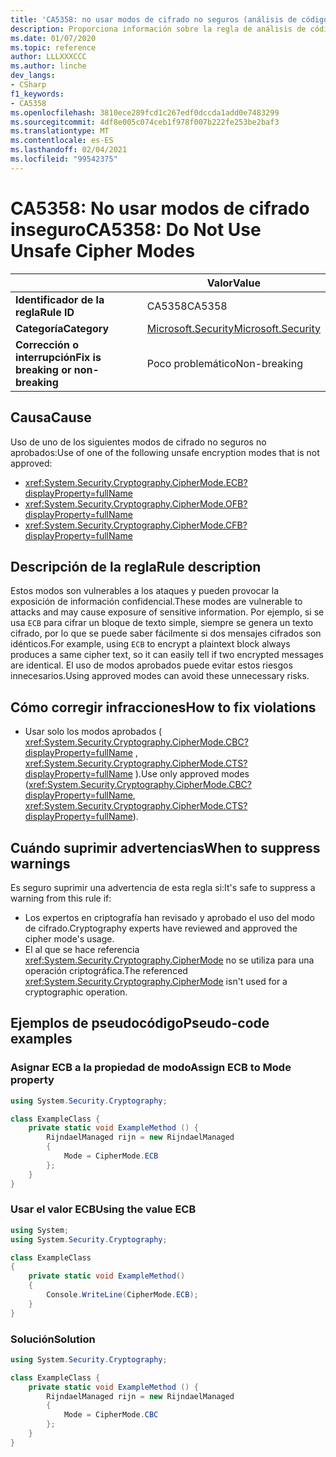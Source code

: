 ```yaml
---
title: 'CA5358: no usar modos de cifrado no seguros (análisis de código)'
description: Proporciona información sobre la regla de análisis de código CA5358, incluidas las causas, cómo corregir las infracciones y cuándo suprimirlas.
ms.date: 01/07/2020
ms.topic: reference
author: LLLXXXCCC
ms.author: linche
dev_langs:
- CSharp
f1_keywords:
- CA5358
ms.openlocfilehash: 3810ece289fcd1c267edf0dccda1add0e7483299
ms.sourcegitcommit: 4df8e005c074ceb1f978f007b222fe253be2baf3
ms.translationtype: MT
ms.contentlocale: es-ES
ms.lasthandoff: 02/04/2021
ms.locfileid: "99542375"
---
```

# <a name="ca5358-do-not-use-unsafe-cipher-modes"></a><span data-ttu-id="88657-103">CA5358: No usar modos de cifrado inseguro</span><span class="sxs-lookup"><span data-stu-id="88657-103">CA5358: Do Not Use Unsafe Cipher Modes</span></span>

| | <span data-ttu-id="88657-104">Valor</span><span class="sxs-lookup"><span data-stu-id="88657-104">Value</span></span> |
|-|-|
| <span data-ttu-id="88657-105">**Identificador de la regla**</span><span class="sxs-lookup"><span data-stu-id="88657-105">**Rule ID**</span></span> |<span data-ttu-id="88657-106">CA5358</span><span class="sxs-lookup"><span data-stu-id="88657-106">CA5358</span></span>|
| <span data-ttu-id="88657-107">**Categoría**</span><span class="sxs-lookup"><span data-stu-id="88657-107">**Category**</span></span> |[<span data-ttu-id="88657-108">Microsoft.Security</span><span class="sxs-lookup"><span data-stu-id="88657-108">Microsoft.Security</span></span>](security-warnings.md)|
| <span data-ttu-id="88657-109">**Corrección o interrupción**</span><span class="sxs-lookup"><span data-stu-id="88657-109">**Fix is breaking or non-breaking**</span></span> |<span data-ttu-id="88657-110">Poco problemático</span><span class="sxs-lookup"><span data-stu-id="88657-110">Non-breaking</span></span>|

## <a name="cause"></a><span data-ttu-id="88657-111">Causa</span><span class="sxs-lookup"><span data-stu-id="88657-111">Cause</span></span>

<span data-ttu-id="88657-112">Uso de uno de los siguientes modos de cifrado no seguros no aprobados:</span><span class="sxs-lookup"><span data-stu-id="88657-112">Use of one of the following unsafe encryption modes that is not approved:</span></span>

- <xref:System.Security.Cryptography.CipherMode.ECB?displayProperty=fullName>
- <xref:System.Security.Cryptography.CipherMode.OFB?displayProperty=fullName>
- <xref:System.Security.Cryptography.CipherMode.CFB?displayProperty=fullName>

## <a name="rule-description"></a><span data-ttu-id="88657-113">Descripción de la regla</span><span class="sxs-lookup"><span data-stu-id="88657-113">Rule description</span></span>

<span data-ttu-id="88657-114">Estos modos son vulnerables a los ataques y pueden provocar la exposición de información confidencial.</span><span class="sxs-lookup"><span data-stu-id="88657-114">These modes are vulnerable to attacks and may cause exposure of sensitive information.</span></span> <span data-ttu-id="88657-115">Por ejemplo, si se usa `ECB` para cifrar un bloque de texto simple, siempre se genera un texto cifrado, por lo que se puede saber fácilmente si dos mensajes cifrados son idénticos.</span><span class="sxs-lookup"><span data-stu-id="88657-115">For example, using `ECB` to encrypt a plaintext block always produces a same cipher text, so it can easily tell if two encrypted messages are identical.</span></span> <span data-ttu-id="88657-116">El uso de modos aprobados puede evitar estos riesgos innecesarios.</span><span class="sxs-lookup"><span data-stu-id="88657-116">Using approved modes can avoid these unnecessary risks.</span></span>

## <a name="how-to-fix-violations"></a><span data-ttu-id="88657-117">Cómo corregir infracciones</span><span class="sxs-lookup"><span data-stu-id="88657-117">How to fix violations</span></span>

- <span data-ttu-id="88657-118">Usar solo los modos aprobados ( <xref:System.Security.Cryptography.CipherMode.CBC?displayProperty=fullName> , <xref:System.Security.Cryptography.CipherMode.CTS?displayProperty=fullName> ).</span><span class="sxs-lookup"><span data-stu-id="88657-118">Use only approved modes (<xref:System.Security.Cryptography.CipherMode.CBC?displayProperty=fullName>, <xref:System.Security.Cryptography.CipherMode.CTS?displayProperty=fullName>).</span></span>

## <a name="when-to-suppress-warnings"></a><span data-ttu-id="88657-119">Cuándo suprimir advertencias</span><span class="sxs-lookup"><span data-stu-id="88657-119">When to suppress warnings</span></span>

<span data-ttu-id="88657-120">Es seguro suprimir una advertencia de esta regla si:</span><span class="sxs-lookup"><span data-stu-id="88657-120">It's safe to suppress a warning from this rule if:</span></span>

- <span data-ttu-id="88657-121">Los expertos en criptografía han revisado y aprobado el uso del modo de cifrado.</span><span class="sxs-lookup"><span data-stu-id="88657-121">Cryptography experts have reviewed and approved the cipher mode's usage.</span></span>
- <span data-ttu-id="88657-122">El al que se hace referencia <xref:System.Security.Cryptography.CipherMode> no se utiliza para una operación criptográfica.</span><span class="sxs-lookup"><span data-stu-id="88657-122">The referenced <xref:System.Security.Cryptography.CipherMode> isn't used for a cryptographic operation.</span></span>

## <a name="pseudo-code-examples"></a><span data-ttu-id="88657-123">Ejemplos de pseudocódigo</span><span class="sxs-lookup"><span data-stu-id="88657-123">Pseudo-code examples</span></span>

### <a name="assign-ecb-to-mode-property"></a><span data-ttu-id="88657-124">Asignar ECB a la propiedad de modo</span><span class="sxs-lookup"><span data-stu-id="88657-124">Assign ECB to Mode property</span></span>

```csharp
using System.Security.Cryptography;

class ExampleClass {
    private static void ExampleMethod () {
        RijndaelManaged rijn = new RijndaelManaged
        {
            Mode = CipherMode.ECB
        };
    }
}
```

### <a name="using-the-value-ecb"></a><span data-ttu-id="88657-125">Usar el valor ECB</span><span class="sxs-lookup"><span data-stu-id="88657-125">Using the value ECB</span></span>

```csharp
using System;
using System.Security.Cryptography;

class ExampleClass
{
    private static void ExampleMethod()
    {
        Console.WriteLine(CipherMode.ECB);
    }
}
```

### <a name="solution"></a><span data-ttu-id="88657-126">Solución</span><span class="sxs-lookup"><span data-stu-id="88657-126">Solution</span></span>

```csharp
using System.Security.Cryptography;

class ExampleClass {
    private static void ExampleMethod () {
        RijndaelManaged rijn = new RijndaelManaged
        {
            Mode = CipherMode.CBC
        };
    }
}
```
